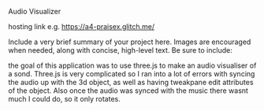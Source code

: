 Audio Visualizer

hosting link e.g. https://a4-praisex.glitch.me/

Include a very brief summary of your project here. Images are encouraged when needed, along with concise, high-level text. Be sure to include:

the goal of this application was to use three.js to make an audio visualiser of a sond. Three.js is very complicated so I ran into a lot of errors with syncing the audio up with the 3d object, as well as having tweakpane edit attributes of the object. Also once the audio was synced with the music there wasnt much I could do, so it only rotates.
